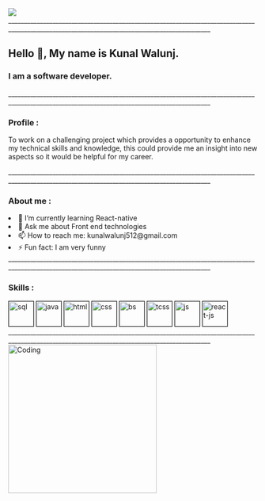 
<img src="https://kunal-walunj.github.io/kunal-walunj/images/profilepic.png">

<div>______________________________________________________________________________________________________________________________________________</div>
 
 
<h2> Hello 👋, My name is Kunal Walunj.</h2>
<h3> I am a software developer.</h3>




<div>______________________________________________________________________________________________________________________________________________</div>

<h3> Profile :</h3>
<p>
To work on a challenging project which provides a opportunity to enhance my technical skills and knowledge,
this could provide me an insight into new aspects so it would be helpful for my career.
</p>

<div>______________________________________________________________________________________________________________________________________________</div>

<div>
<h3> About me :</h3>
<li>🌱 I’m currently learning React-native</li>
<li>💬 Ask me about Front end technologies</li>
<li>📫 How to reach me: kunalwalunj512@gmail.com</li>
<li>⚡ Fun fact: I am very funny</li>
</div>


<div>______________________________________________________________________________________________________________________________________________</div>
   

<h3> Skills :</h3>
    <img height="50rem" width="50rem" border="1px solid" src="https://kunal-walunj.github.io/kunal-walunj/images/Microsoft-sql-server-01/Microsoft-sql-server-01.png" alt="sql">
    <img height="50rem" width="50rem" border="1px solid" src="https://kunal-walunj.github.io/kunal-walunj/images/Java-01/Java-01.png" alt="java">
    <img height="50rem" width="50rem" border="1px solid" src="https://kunal-walunj.github.io/kunal-walunj/images/HTML-5-01/HTML-5-01.png" alt="html">
    <img height="50rem" width="50rem" border="1px solid" src="https://kunal-walunj.github.io/kunal-walunj/images/CSS-3-01/CSS-3-01.png" alt="css">
    <img height="50rem" width="50rem" border="1px solid" src="https://kunal-walunj.github.io/kunal-walunj/images/Bootstrap-07/Bootstrap-07.png" alt="bs">
    <img height="50rem" width="50rem" border="1px solid" src="https://kunal-walunj.github.io/kunal-walunj/images/Tailwindcss-01/Tailwindcss-01.png" alt="tcss">
    <img height="50rem" width="50rem" border="1px solid" src="https://kunal-walunj.github.io/kunal-walunj/images/JavaScript-01/JavaScript-01.png" alt="js">
    <img height="50rem" width="50rem" border="1px solid" src="https://kunal-walunj.github.io/kunal-walunj/images/React-01/React-01.png" alt="react-js">

<div>______________________________________________________________________________________________________________________________________________</div>

 <img align="center" alt="Coding" width="300px" src="https://media.tenor.com/rePDfDWO3XoAAAAd/hacking.gif">




